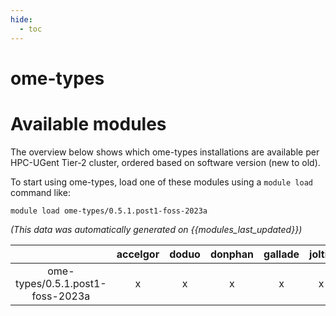 ```yaml
---
hide:
  - toc
---
```


ome-types
=========

# Available modules


The overview below shows which ome-types installations are available per HPC-UGent Tier-2 cluster, ordered based on software version (new to old).

To start using ome-types, load one of these modules using a `module load` command like:

```shell
module load ome-types/0.5.1.post1-foss-2023a
```

*(This data was automatically generated on {{modules_last_updated}})*

| |accelgor|doduo|donphan|gallade|joltik|litleo|shinx|
| :---: | :---: | :---: | :---: | :---: | :---: | :---: | :---: |
|ome-types/0.5.1.post1-foss-2023a|x|x|x|x|x|x|x|
